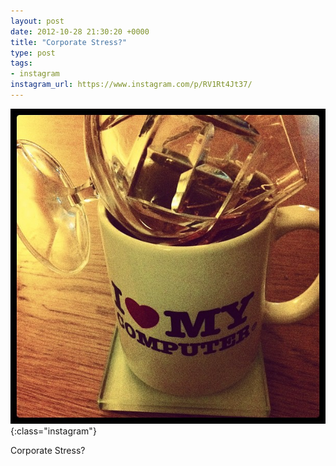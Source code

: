 ```yaml
---
layout: post
date: 2012-10-28 21:30:20 +0000
title: "Corporate Stress?"
type: post
tags:
- instagram
instagram_url: https://www.instagram.com/p/RV1Rt4Jt37/
---
```


![Instagram - RV1Rt4Jt37](/assets/RV1Rt4Jt37.jpg){:class="instagram"}

Corporate Stress?
